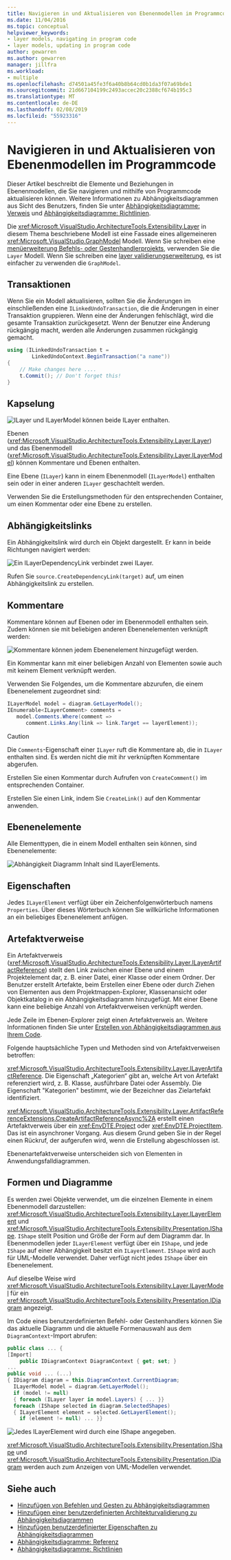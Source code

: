 ```yaml
---
title: Navigieren in und Aktualisieren von Ebenenmodellen im Programmcode
ms.date: 11/04/2016
ms.topic: conceptual
helpviewer_keywords:
- layer models, navigating in program code
- layer models, updating in program code
author: gewarren
ms.author: gewarren
manager: jillfra
ms.workload:
- multiple
ms.openlocfilehash: d74501a45fe3f6a40b8b64cd0b1da3f07a69bde1
ms.sourcegitcommit: 21d667104199c2493accec20c2388cf674b195c3
ms.translationtype: MT
ms.contentlocale: de-DE
ms.lasthandoff: 02/08/2019
ms.locfileid: "55923316"
---
```

# <a name="navigate-and-update-layer-models-in-program-code"></a>Navigieren in und Aktualisieren von Ebenenmodellen im Programmcode

Dieser Artikel beschreibt die Elemente und Beziehungen in Ebenenmodellen, die Sie navigieren und mithilfe von Programmcode aktualisieren können. Weitere Informationen zu Abhängigkeitsdiagrammen aus Sicht des Benutzers, finden Sie unter [Abhängigkeitsdiagramme: Verweis](../modeling/layer-diagrams-reference.md) und [Abhängigkeitsdiagramme: Richtlinien](../modeling/layer-diagrams-guidelines.md).

Die <xref:Microsoft.VisualStudio.ArchitectureTools.Extensibility.Layer> in diesem Thema beschriebene Modell ist eine Fassade eines allgemeineren <xref:Microsoft.VisualStudio.GraphModel> Modell. Wenn Sie schreiben eine [menüerweiterung Befehls- oder Gestenhandlerprojekts](../modeling/add-commands-and-gestures-to-layer-diagrams.md), verwenden Sie die `Layer` Modell. Wenn Sie schreiben eine [layer validierungserweiterung](../modeling/add-custom-architecture-validation-to-layer-diagrams.md), es ist einfacher zu verwenden die `GraphModel`.

## <a name="transactions"></a>Transaktionen

Wenn Sie ein Modell aktualisieren, sollten Sie die Änderungen im einschließenden eine `ILinkedUndoTransaction`, die die Änderungen in einer Transaktion gruppieren. Wenn eine der Änderungen fehlschlägt, wird die gesamte Transaktion zurückgesetzt. Wenn der Benutzer eine Änderung rückgängig macht, werden alle Änderungen zusammen rückgängig gemacht.

```csharp
using (ILinkedUndoTransaction t =
        LinkedUndoContext.BeginTransaction("a name"))
{
    // Make changes here ....
    t.Commit(); // Don't forget this!
}
```

## <a name="containment"></a>Kapselung

![ILayer und ILayerModel können beide ILayer enthalten.](../modeling/media/layerapi_containment.png)

Ebenen (<xref:Microsoft.VisualStudio.ArchitectureTools.Extensibility.Layer.ILayer>) und das Ebenenmodell (<xref:Microsoft.VisualStudio.ArchitectureTools.Extensibility.Layer.ILayerModel>) können Kommentare und Ebenen enthalten.

Eine Ebene (`ILayer`) kann in einem Ebenenmodell (`ILayerModel`) enthalten sein oder in einer anderen `ILayer` geschachtelt werden.

Verwenden Sie die Erstellungsmethoden für den entsprechenden Container, um einen Kommentar oder eine Ebene zu erstellen.

## <a name="dependency-links"></a>Abhängigkeitslinks

Ein Abhängigkeitslink wird durch ein Objekt dargestellt. Er kann in beide Richtungen navigiert werden:

![Ein ILayerDependencyLink verbindet zwei ILayer.](../modeling/media/layerapi_dependency.png)

Rufen Sie `source.CreateDependencyLink(target)` auf, um einen Abhängigkeitslink zu erstellen.

## <a name="comments"></a>Kommentare

Kommentare können auf Ebenen oder im Ebenenmodell enthalten sein. Zudem können sie mit beliebigen anderen Ebenenelementen verknüpft werden:

![Kommentare können jedem Ebenenelement hinzugefügt werden.](../modeling/media/layerapi_comments.png)

Ein Kommentar kann mit einer beliebigen Anzahl von Elementen sowie auch mit keinem Element verknüpft werden.

Verwenden Sie Folgendes, um die Kommentare abzurufen, die einem Ebenenelement zugeordnet sind:

```csharp
ILayerModel model = diagram.GetLayerModel();
IEnumerable<ILayerComment> comments =
   model.Comments.Where(comment =>
      comment.Links.Any(link => link.Target == layerElement));
```

> [!CAUTION]
> Die `Comments`-Eigenschaft einer `ILayer` ruft die Kommentare ab, die in `ILayer` enthalten sind. Es werden nicht die mit ihr verknüpften Kommentare abgerufen.

Erstellen Sie einen Kommentar durch Aufrufen von `CreateComment()` im entsprechenden Container.

Erstellen Sie einen Link, indem Sie `CreateLink()` auf den Kommentar anwenden.

## <a name="layer-elements"></a>Ebenenelemente

Alle Elementtypen, die in einem Modell enthalten sein können, sind Ebenenelemente:

![Abhängigkeit Diagramm Inhalt sind ILayerElements.](../modeling/media/layerapi_layerelements.png)

## <a name="properties"></a>Eigenschaften

Jedes `ILayerElement` verfügt über ein Zeichenfolgenwörterbuch namens `Properties`. Über dieses Wörterbuch können Sie willkürliche Informationen an ein beliebiges Ebenenelement anfügen.

## <a name="artifact-references"></a>Artefaktverweise

Ein Artefaktverweis (<xref:Microsoft.VisualStudio.ArchitectureTools.Extensibility.Layer.ILayerArtifactReference>) stellt den Link zwischen einer Ebene und einem Projektelement dar, z. B. einer Datei, einer Klasse oder einem Ordner. Der Benutzer erstellt Artefakte, beim Erstellen einer Ebene oder durch Ziehen von Elementen aus dem Projektmappen-Explorer, Klassenansicht oder Objektkatalog in ein Abhängigkeitsdiagramm hinzugefügt. Mit einer Ebene kann eine beliebige Anzahl von Artefaktverweisen verknüpft werden.

Jede Zeile im Ebenen-Explorer zeigt einen Artefaktverweis an. Weitere Informationen finden Sie unter [Erstellen von Abhängigkeitsdiagrammen aus Ihrem Code](../modeling/create-layer-diagrams-from-your-code.md).

Folgende hauptsächliche Typen und Methoden sind von Artefaktverweisen betroffen:

<xref:Microsoft.VisualStudio.ArchitectureTools.Extensibility.Layer.ILayerArtifactReference>. Die Eigenschaft „Kategorien“ gibt an, welche Art von Artefakt referenziert wird, z. B. Klasse, ausführbare Datei oder Assembly. Die Eigenschaft "Kategorien" bestimmt, wie der Bezeichner das Zielartefakt identifiziert.

<xref:Microsoft.VisualStudio.ArchitectureTools.Extensibility.Layer.ArtifactReferenceExtensions.CreateArtifactReferenceAsync%2A> erstellt einen Artefaktverweis über ein <xref:EnvDTE.Project> oder <xref:EnvDTE.ProjectItem>. Das ist ein asynchroner Vorgang. Aus diesem Grund geben Sie in der Regel einen Rückruf, der aufgerufen wird, wenn die Erstellung abgeschlossen ist.

Ebenenartefaktverweise unterscheiden sich von Elementen in Anwendungsfalldiagrammen.

## <a name="shapes-and-diagrams"></a>Formen und Diagramme

Es werden zwei Objekte verwendet, um die einzelnen Elemente in einem Ebenenmodell darzustellen: <xref:Microsoft.VisualStudio.ArchitectureTools.Extensibility.Layer.ILayerElement> und <xref:Microsoft.VisualStudio.ArchitectureTools.Extensibility.Presentation.IShape>. `IShape` stellt Position und Größe der Form auf dem Diagramm dar. In Ebenenmodellen jeder `ILayerElement` verfügt über ein `IShape`, und jede `IShape` auf einer Abhängigkeit besitzt ein `ILayerElement`. `IShape` wird auch für UML-Modelle verwendet. Daher verfügt nicht jedes `IShape` über ein Ebenenelement.

Auf dieselbe Weise wird <xref:Microsoft.VisualStudio.ArchitectureTools.Extensibility.Layer.ILayerModel> für ein <xref:Microsoft.VisualStudio.ArchitectureTools.Extensibility.Presentation.IDiagram> angezeigt.

Im Code eines benutzerdefinierten Befehl- oder Gestenhandlers können Sie das aktuelle Diagramm und die aktuelle Formenauswahl aus dem `DiagramContext`-Import abrufen:

```csharp
public class ... {
[Import]
    public IDiagramContext DiagramContext { get; set; }
...
public void ... (...)
{ IDiagram diagram = this.DiagramContext.CurrentDiagram;
  ILayerModel model = diagram.GetLayerModel();
  if (model != null)
  { foreach (ILayer layer in model.Layers) { ... }}
  foreach (IShape selected in diagram.SelectedShapes)
  { ILayerElement element = selected.GetLayerElement();
    if (element != null) ... }}
```

![Jedes ILayerElement wird durch eine IShape angegeben.](../modeling/media/layerapi_shapes.png)

<xref:Microsoft.VisualStudio.ArchitectureTools.Extensibility.Presentation.IShape> und <xref:Microsoft.VisualStudio.ArchitectureTools.Extensibility.Presentation.IDiagram> werden auch zum Anzeigen von UML-Modellen verwendet.

## <a name="see-also"></a>Siehe auch

- [Hinzufügen von Befehlen und Gesten zu Abhängigkeitsdiagrammen](../modeling/add-commands-and-gestures-to-layer-diagrams.md)
- [Hinzufügen einer benutzerdefinierten Architekturvalidierung zu Abhängigkeitsdiagrammen](../modeling/add-custom-architecture-validation-to-layer-diagrams.md)
- [Hinzufügen benutzerdefinierter Eigenschaften zu Abhängigkeitsdiagrammen](../modeling/add-custom-properties-to-layer-diagrams.md)
- [Abhängigkeitsdiagramme: Referenz](../modeling/layer-diagrams-reference.md)
- [Abhängigkeitsdiagramme: Richtlinien](../modeling/layer-diagrams-guidelines.md)
